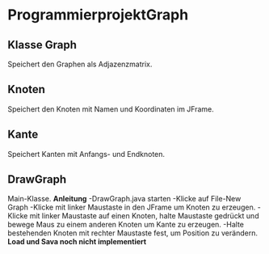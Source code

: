 # ProgrammierprojektGraph

## Klasse Graph
Speichert den Graphen als Adjazenzmatrix.

## Knoten
Speichert den Knoten mit Namen und Koordinaten im JFrame.

## Kante
Speichert Kanten mit Anfangs- und Endknoten.

## DrawGraph
Main-Klasse. 
**Anleitung**
-DrawGraph.java starten
-Klicke auf File-New Graph
-Klicke mit linker Maustaste in den JFrame um Knoten zu erzeugen.
-Klicke mit linker Maustaste auf einen Knoten, halte Maustaste gedrückt und bewege Maus zu einem anderen Knoten um Kante zu erzeugen.
-Halte bestehenden Knoten mit rechter Maustaste fest, um Position zu verändern.
**Load und Sava noch nicht implementiert**

